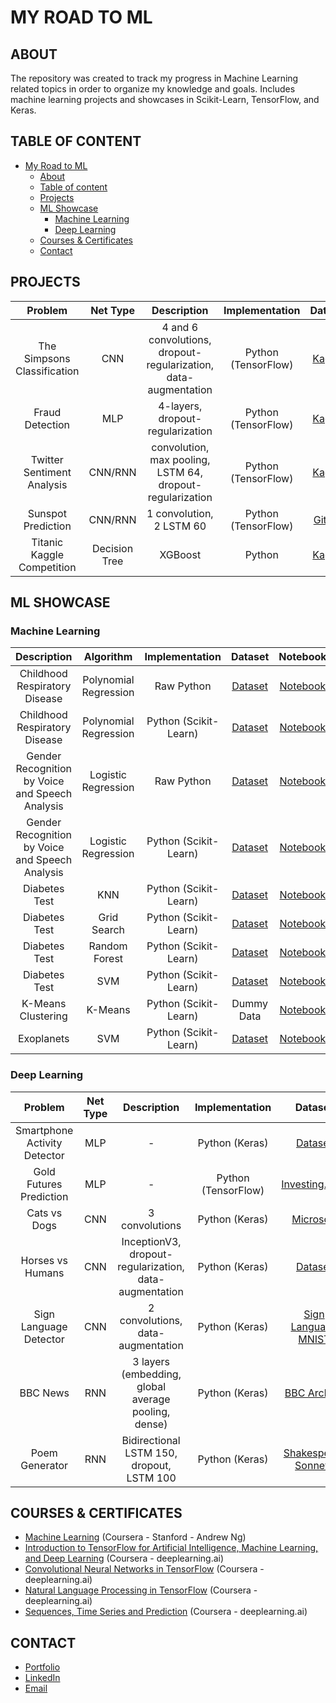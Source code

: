 # MY ROAD TO ML

## ABOUT

The repository was created to track my progress in Machine Learning related topics in order to organize my knowledge and goals. Includes machine learning projects and showcases in Scikit-Learn, TensorFlow, and Keras.

## TABLE OF CONTENT
- [My Road to ML](#My-Road-to-ML)
	- [About](#About)
	- [Table of content](#Table-of-content)
	- [Projects](#Projects)
	- [ML Showcase](#ML-Showcase)
		- [Machine Learning](#Machine-Learning)
		- [Deep Learning](#Deep-Learning)
	- [Courses & Certificates](#Courses--Certificates)
	- [Contact](#Contact)

## PROJECTS

| Problem | Net Type | Description | Implementation | Dataset | Notebook |
| :---: | :---: | :---: | :---: | :---: | :---: |
| The Simpsons Classification | CNN | 4 and 6 convolutions, dropout-regularization, data-augmentation | Python (TensorFlow) | [Kaggle](https://www.kaggle.com/alexattia/the-simpsons-characters-dataset/data) | [Notebook](https://github.com/faznaimov/ml/blob/master/projects/simpsons-classification.ipynb) |
| Fraud Detection | MLP | 4-layers, dropout-regularization | Python (TensorFlow) | [Kaggle](https://www.kaggle.com/mlg-ulb/creditcardfraud) | [Notebook](https://github.com/faznaimov/ml/blob/master/projects/fraud_detection.ipynb) |
| Twitter Sentiment Analysis | CNN/RNN | convolution, max pooling, LSTM 64, dropout-regularization | Python (TensorFlow) | [Kaggle](https://www.kaggle.com/kazanova/sentiment140) | [Notebook](https://github.com/faznaimov/ml/blob/master/projects/twitter.ipynb) |
| Sunspot Prediction | CNN/RNN | 1 convolution, 2 LSTM 60 | Python (TensorFlow) | [Github](https://github.com/jbrownlee/Datasets/blob/master/monthly-sunspots.csv) | [Notebook](https://github.com/faznaimov/ml/blob/master/projects/sunspots.ipynb) |
| Titanic Kaggle Competition | Decision Tree | XGBoost | Python  | [Kaggle](https://www.kaggle.com/competitions/titanic/data) | [Notebook](https://github.com/faznaimov/ml/blob/master/projects/titanic.ipynb) |


## ML SHOWCASE

### Machine Learning

| Description | Algorithm | Implementation | Dataset | Notebook |
| :---: | :---: | :---: | :---: | :---: |
| Childhood Respiratory Disease | Polynomial Regression | Raw Python | [Dataset](https://github.com/faznaimov/ml/blob/master/showcases/machinelearning/Respiratory_Disease/Resources/smoking.csv) | [Notebook](https://github.com/faznaimov/ml/blob/master/showcases/machinelearning/Respiratory_Disease/Respiratory_Disease_Raw_Python.ipynb) |
| Childhood Respiratory Disease | Polynomial Regression | Python (Scikit-Learn) | [Dataset](https://github.com/faznaimov/ml/blob/master/showcases/machinelearning/Respiratory_Disease/Resources/smoking.csv) | [Notebook](https://github.com/faznaimov/ml/blob/master/showcases/machinelearning/Respiratory_Disease/Respiratory_Disease.ipynb) |
| Gender Recognition by Voice and Speech Analysis | Logistic Regression | Raw Python  | [Dataset](https://github.com/faznaimov/ml/blob/master/showcases/machinelearning/Voice_Recognition/Resources/voice.csv) | [Notebook](https://github.com/faznaimov/ml/blob/master/showcases/machinelearning/Voice_Recognition/Voice_Recognition_Raw_Python.ipynb) |
| Gender Recognition by Voice and Speech Analysis | Logistic Regression | Python (Scikit-Learn) | [Dataset](https://github.com/faznaimov/ml/blob/master/showcases/machinelearning/Voice_Recognition/Resources/voice.csv) | [Notebook](https://github.com/faznaimov/ml/blob/master/showcases/machinelearning/Voice_Recognition/Voice_Recognition.ipynb) |
| Diabetes Test | KNN  | Python (Scikit-Learn) | [Dataset](https://github.com/faznaimov/ml/blob/master/showcases/machinelearning/KNN/Resources/diabetes.csv) | [Notebook](https://github.com/faznaimov/ml/blob/master/showcases/machinelearning/KNN/KNN.ipynb) |
| Diabetes Test | Grid Search  | Python (Scikit-Learn) | [Dataset](https://github.com/faznaimov/ml/blob/master/showcases/machinelearning/GridSearch/Resources/diabetes.csv) | [Notebook](https://github.com/faznaimov/ml/blob/master/showcases/machinelearning/GridSearch/GridSearch.ipynb) |
| Diabetes Test | Random Forest | Python (Scikit-Learn) | [Dataset](https://github.com/faznaimov/ml/blob/master/showcases/machinelearning/Trees/Resources/diabetes.csv) | [Notebook](https://github.com/faznaimov/ml/blob/master/showcases/machinelearning/Trees/Trees.ipynb) |
| Diabetes Test | SVM  | Python (Scikit-Learn) | [Dataset](https://github.com/faznaimov/ml/blob/master/showcases/machinelearning/SVM/Resources/diabetes.csv) | [Notebook](https://github.com/faznaimov/ml/blob/master/showcases/machinelearning/SVM/SVM.ipynb) |
| K-Means Clustering | K-Means  | Python (Scikit-Learn) | Dummy Data | [Notebook](https://github.com/faznaimov/ml/blob/master/showcases/machinelearning/Kmeans/Kmeans.ipynb) |
| Exoplanets | SVM  | Python (Scikit-Learn) | [Dataset](https://github.com/faznaimov/ml/blob/master/showcases/machinelearning/Exoplanets/Resources/exoplanet_data.csv) | [Notebook](https://github.com/faznaimov/ml/blob/master/showcases/machinelearning/Exoplanets/exoplanet-exploration.ipynb) |

### Deep Learning

| Problem | Net Type | Description | Implementation | Dataset | Notebook |
| :---: | :---: | :---: | :---: | :---: | :---: |
| Smartphone Activity Detector | MLP | - | Python (Keras) | [Dataset](https://github.com/faznaimov/ml/tree/master/showcases/deeplearning/Smartphones/Resources/) | [Notebook](https://github.com/faznaimov/ml/blob/master/showcases/deeplearning/Smartphones/Smartphone_Activity_Detector.ipynb) |
| Gold Futures Prediction | MLP | - | Python (TensorFlow) | [Investing.com](investing.com) | [Notebook](https://github.com/faznaimov/ml/blob/master/showcases/deeplearning/Futures-Prediction/Futures-Prediction.ipynb) |
| Cats vs Dogs | CNN | 3 convolutions | Python (Keras) | [Microsoft](https://www.microsoft.com/en-us/download/details.aspx?id=54765) | [Notebook](https://github.com/faznaimov/ml/blob/master/showcases/deeplearning/Cats-vs-Dogs/Cats-vs-Dogs.ipynb) |
| Horses vs Humans | CNN | InceptionV3, dropout-regularization, data-augmentation | Python (Keras) | [Dataset](https://storage.googleapis.com/laurencemoroney-blog.appspot.com/horse-or-human.zip) | [Notebook](https://github.com/faznaimov/ml/blob/master/showcases/deeplearning/horses-vs-humans/horses-vs-humans.ipynb) |
| Sign Language Detector | CNN | 2 convolutions, data-augmentation | Python (Keras) | [Sign Language MNIST](https://www.kaggle.com/datamunge/sign-language-mnist) | [Notebook](https://github.com/faznaimov/ml/blob/master/showcases/deeplearning/signlanguage/signlanguage.ipynb) |
| BBC News | RNN | 3 layers (embedding, global average pooling, dense) | Python (Keras) | [BBC Archive](https://storage.googleapis.com/laurencemoroney-blog.appspot.com/bbc-text.csv) | [Notebook](https://github.com/faznaimov/ml/blob/master/showcases/deeplearning/BBC-archive/bbc-archive.ipynb) |
| Poem Generator | RNN | Bidirectional LSTM 150, dropout, LSTM 100 | Python (Keras) | [Shakespeare Sonnets](https://storage.googleapis.com/laurencemoroney-blog.appspot.com/sonnets.txt) | [Notebook](https://github.com/faznaimov/ml/blob/master/showcases/deeplearning/poem/shakespeare.ipynb) |

## COURSES & CERTIFICATES

  + [Machine Learning](https://www.coursera.org/account/accomplishments/specialization/certificate/USEYWVMLNW4E) (Coursera - Stanford - Andrew Ng)
  + [Introduction to TensorFlow for Artificial Intelligence, Machine Learning, and Deep Learning](https://www.coursera.org/account/accomplishments/certificate/L2A7ZCZH8BYL) (Coursera - deeplearning.ai)
  + [Convolutional Neural Networks in TensorFlow](https://www.coursera.org/account/accomplishments/certificate/EECS4FLVL27L) (Coursera - deeplearning.ai)
  + [Natural Language Processing in TensorFlow](https://www.coursera.org/account/accomplishments/certificate/383HVL6NYSE2) (Coursera - deeplearning.ai)
  + [Sequences, Time Series and Prediction](https://www.coursera.org/account/accomplishments/certificate/ZXKHRE8LQYK9) (Coursera - deeplearning.ai)

## CONTACT

- [Portfolio](https://faznaimov.github.io)
- [LinkedIn](https://www.linkedin.com/in/fazn/)
- [Email](mailto:faz.naimov@gmail.com)
